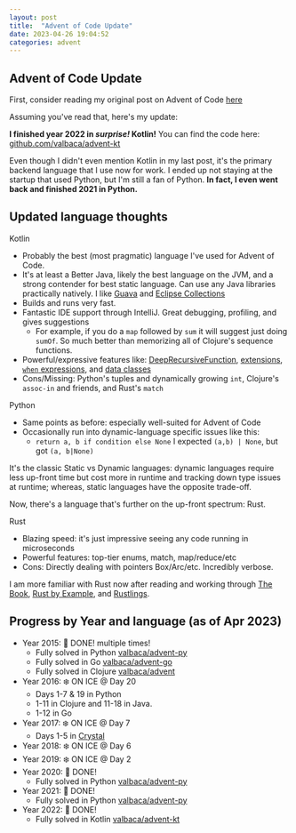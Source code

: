 ```yaml
---
layout: post
title:  "Advent of Code Update"
date: 2023-04-26 19:04:52
categories: advent
---
```


## Advent of Code Update

First, consider reading my original post on Advent of Code [here](https://valbaca.com/advent/2022/09/05/advent-of-code-progress.html)

Assuming you've read that, here's my update:

**I finished year 2022 in *surprise!* Kotlin!** You can find the code here: [github.com/valbaca/advent-kt](https://github.com/valbaca/advent-kt)

Even though I didn't even mention Kotlin in my last post, it's the primary backend language that I use now for work. I ended up not staying at the startup that used Python, but I'm still a fan of Python. **In fact, I even went back and finished 2021 in Python.**

## Updated language thoughts

Kotlin

- Probably the best (most pragmatic) language I've used for Advent of Code.
- It's at least a Better Java, likely the best language on the JVM, and a strong contender for best static language.  Can use any Java libraries practically natively. I like [Guava](https://github.com/google/guava) and [Eclipse Collections](https://www.eclipse.org/collections/)
- Builds and runs very fast.
- Fantastic IDE support through IntelliJ. Great debugging, profiling, and gives suggestions
  - For example, if you do a `map` followed by `sum` it will suggest just doing `sumOf`. So much better than memorizing all of Clojure's sequence functions.
- Powerful/expressive features like:  [DeepRecursiveFunction](https://kotlinlang.org/api/latest/jvm/stdlib/kotlin/-deep-recursive-function/), [extensions](https://kotlinlang.org/docs/extensions.html), [`when` expressions](https://kotlinlang.org/docs/control-flow.html#when-expression), and [data classes](https://kotlinlang.org/docs/data-classes.html)
- Cons/Missing: Python's tuples and dynamically growing `int`, Clojure's `assoc-in` and friends, and Rust's `match`

Python

- Same points as before: especially well-suited for Advent of Code
- Occasionally run into dynamic-language specific issues like this:
  - `return a, b if condition else None` I expected `(a,b) | None`, but got `(a, b|None)`

It's the classic Static vs Dynamic languages: dynamic languages require less up-front time but cost more in runtime and tracking down type issues at runtime; whereas, static languages have the opposite trade-off.

Now, there's a language that's further on the up-front spectrum: Rust.

Rust

- Blazing speed: it's just impressive seeing any code running in microseconds
- Powerful features: top-tier enums, match, map/reduce/etc
- Cons: Directly dealing with pointers Box/Arc/etc. Incredibly verbose.

I am more familiar with Rust now after reading and working through [The Book](https://doc.rust-lang.org/book/), [Rust by Example](https://doc.rust-lang.org/rust-by-example/), and [Rustlings](https://github.com/rust-lang/rustlings).

## Progress by Year and language (as of Apr 2023)

- Year 2015: 🎄 DONE! multiple times!
  - Fully solved in Python [valbaca/advent-py](https://github.com/valbaca/advent-py)
  - Fully solved in Go [valbaca/advent-go](https://github.com/valbaca/advent-go)
  - Fully solved in Clojure [valbaca/advent](https://github.com/valbaca/advent)
- Year 2016: ❄️ ON ICE @ Day 20
  - Days 1-7 & 19 in Python
  - 1-11 in Clojure and 11-18 in Java.
  - 1-12 in Go
- Year 2017: ❄️ ON ICE @ Day 7
  - Days 1-5 in [Crystal](https://crystal-lang.org/)
- Year 2018: ❄️ ON ICE @ Day 6
- Year 2019: ❄️ ON ICE @ Day 2
- Year 2020: 🎄 DONE!
  - Fully solved in Python [valbaca/advent-py](https://github.com/valbaca/advent-py)
- Year 2021: 🎄 DONE!
  - Fully solved in Python [valbaca/advent-py](https://github.com/valbaca/advent-py)
- Year 2022: 🎄 DONE!
  - Fully solved in Kotlin [valbaca/advent-kt](https://github.com/valbaca/advent-kt)
